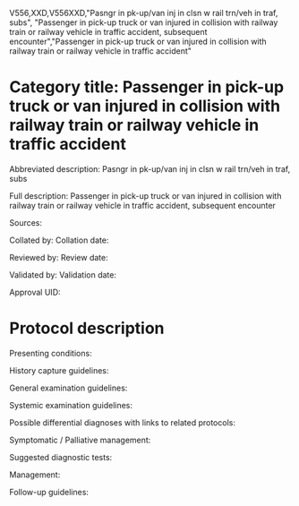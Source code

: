 V556,XXD,V556XXD,"Pasngr in pk-up/van inj in clsn w rail trn/veh in traf, subs", "Passenger in pick-up truck or van injured in collision with railway train or railway vehicle in traffic accident, subsequent encounter","Passenger in pick-up truck or van injured in collision with railway train or railway vehicle in traffic accident"
# Category title: Passenger in pick-up truck or van injured in collision with railway train or railway vehicle in traffic accident

Abbreviated description: Pasngr in pk-up/van inj in clsn w rail trn/veh in traf, subs

Full description: Passenger in pick-up truck or van injured in collision with railway train or railway vehicle in traffic accident, subsequent encounter

Sources:

Collated by:
Collation date:

Reviewed by:
Review date:

Validated by:
Validation date:

Approval UID:

# Protocol description

Presenting conditions:

History capture guidelines:

General examination guidelines:

Systemic examination guidelines:

Possible differential diagnoses with links to related protocols:

Symptomatic / Palliative management:

Suggested diagnostic tests:

Management:

Follow-up guidelines:
